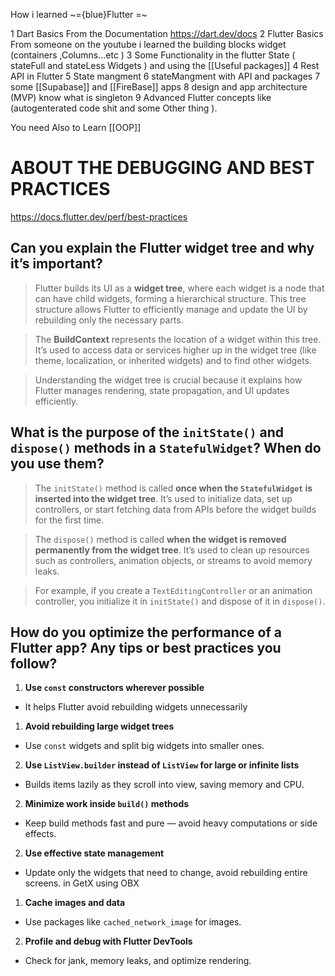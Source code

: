 How i learned ~={blue}Flutter =~


1 Dart Basics From the Documentation https://dart.dev/docs
2 Flutter Basics From someone on the youtube i learned the building blocks widget (containers ,Columns...etc )
3 Some Functionality in the flutter State ( stateFull and stateLess Widgets ) and using the [[Useful packages]]
4 Rest API in Flutter 
5 State mangment 
6 stateMangment with API and packages 
7 some [[Supabase]] and [[FireBase]] apps 
8 design and app architecture (MVP) know what is singleton 
9 Advanced Flutter concepts like (autogenterated code shit and some Other thing ).



You need Also to Learn [[OOP]]



# ABOUT THE DEBUGGING AND BEST PRACTICES
https://docs.flutter.dev/perf/best-practices

## Can you explain the Flutter widget tree and why it’s important?

> Flutter builds its UI as a **widget tree**, where each widget is a node that can have child widgets, forming a hierarchical structure. This tree structure allows Flutter to efficiently manage and update the UI by rebuilding only the necessary parts.

> The **BuildContext** represents the location of a widget within this tree. It’s used to access data or services higher up in the widget tree (like theme, localization, or inherited widgets) and to find other widgets.

> Understanding the widget tree is crucial because it explains how Flutter manages rendering, state propagation, and UI updates efficiently.


## What is the purpose of the `initState()` and `dispose()` methods in a `StatefulWidget`? When do you use them?

> The `initState()` method is called **once when the `StatefulWidget` is inserted into the widget tree**. It’s used to initialize data, set up controllers, or start fetching data from APIs before the widget builds for the first time.

> The `dispose()` method is called **when the widget is removed permanently from the widget tree**. It’s used to clean up resources such as controllers, animation objects, or streams to avoid memory leaks.

> For example, if you create a `TextEditingController` or an animation controller, you initialize it in `initState()` and dispose of it in `dispose()`.



## How do you optimize the performance of a Flutter app? Any tips or best practices you follow?

1. **Use `const` constructors wherever possible**
- It helps Flutter avoid rebuilding widgets unnecessarily 
1. **Avoid rebuilding large widget trees**
- Use `const` widgets and split big widgets into smaller ones.
2. **Use `ListView.builder` instead of `ListView` for large or infinite lists**
- Builds items lazily as they scroll into view, saving memory and CPU.
2. **Minimize work inside `build()` methods**
- Keep build methods fast and pure — avoid heavy computations or side effects.
2. **Use effective state management**
- Update only the widgets that need to change, avoid rebuilding entire screens.
  in GetX using OBX 
1. **Cache images and data**
- Use packages like `cached_network_image` for images.
2. **Profile and debug with Flutter DevTools**
- Check for jank, memory leaks, and optimize rendering.